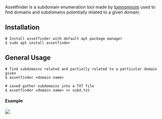 Assetfinder is a subdomain enumeration tool made by [tomnomnom](https://github.com/tomnomnom/assetfinder) used to find domains and subdomains potentially related to a given domain.
## **Installation**

```shell
# Install assetfinder with default apt package manager
$ sudo apt install assetfinder
```


## **General Usage**

```
# find subdomains related and partially related to a particular domain given
$ assetfinder <domain name>

# saved gather subdomains into a TXT file
$ assetfinder <domain name> >> subd.txt
```

#### **Example**


![](https://i.imgur.com/m7u0vei.png)

